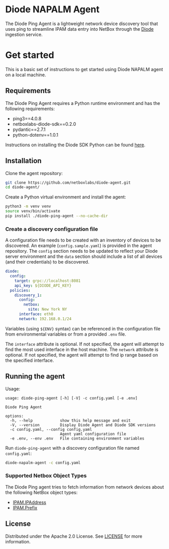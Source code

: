 # Diode NAPALM Agent

The Diode Ping Agent is a lightweight network device discovery tool that uses ping to streamline IPAM data entry into NetBox through the [Diode](https://github.com/netboxlabs/diode) ingestion service.

# Get started

This is a basic set of instructions to get started using Diode NAPALM agent on a local machine.

## Requirements

The Diode Ping Agent requires a Python runtime environment and has the following requirements:
- ping3==4.0.8
- netboxlabs-diode-sdk==0.2.0
- pydantic==2.7.1
- python-dotenv==1.0.1

Instructions on installing the Diode SDK Python can be found [here](https://github.com/netboxlabs/diode-sdk-python).

## Installation

Clone the agent repository:

```bash
git clone https://github.com/netboxlabs/diode-agent.git
cd diode-agent/
```

Create a Python virtual environment and install the agent:

```bash
python3 -m venv venv
source venv/bin/activate
pip install ./diode-ping-agent --no-cache-dir
```

### Create a discovery configuration file

A configuration file needs to be created with an inventory of devices to be discovered. An example (`config.sample.yaml`) is provided in the agent repository. The `config` section needs to be updated to reflect your Diode server environment and the `data` section should include a list of all devices (and their credentials) to be discovered.

```yaml
diode:
  config:
    target: grpc://localhost:8081
    api_key: ${DIODE_API_KEY}
  policies:
    discovery_1:
      config:
        netbox:
          site: New York NY
      interface: eth0
      network: 192.168.0.1/24
```

Variables (using `${ENV}` syntax) can be referenced in the configuration file from environmental variables or from a provided `.env` file.

The `interface` attribute is optional. If not specified, the agent will attempt to find the most used interface in the host machine.
The `network` attribute is optional. If not specified, the agent will attempt to find ip range based on the specified interface.


## Running the agent

Usage:

```
usage: diode-ping-agent [-h] [-V] -c config.yaml [-e .env]

Diode Ping Agent

options:
  -h, --help            show this help message and exit
  -V, --version         Display Diode Agent and Diode SDK versions
  -c config.yaml, --config config.yaml
                        Agent yaml configuration file
  -e .env, --env .env   File containing environment variables
```

Run `diode-ping-agent` with a discovery configuration file named `config.yaml`:

```bash
diode-napalm-agent -c config.yaml
```

### Supported Netbox Object Types

The Diode Ping agent tries to fetch information from network devices about the following NetBox object types:

- [IPAM.IPAddress](https://netboxlabs.com/docs/netbox/en/stable/models/ipam/ipaddress/)
- [IPAM.Prefix](https://netboxlabs.com/docs/netbox/en/stable/models/ipam/prefix/)

## License

Distributed under the Apache 2.0 License. See [LICENSE](./LICENSE) for more information.
